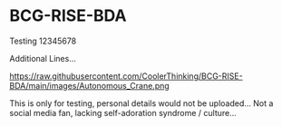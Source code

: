 # BCG-RISE-BDA
Testing 12345678


Additional Lines...





https://raw.githubusercontent.com/CoolerThinking/BCG-RISE-BDA/main/images/Autonomous_Crane.png

This is only for testing, personal details would not be uploaded...  Not a social media fan, lacking self-adoration syndrome / culture...
